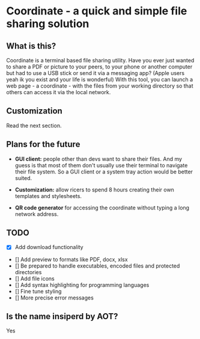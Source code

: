 # Coordinate - a quick and simple file sharing solution

<!-- Logo -->

## What is this?

Coordinate is a terminal based file sharing utility. Have you ever just wanted to share a PDF or picture to your peers, to your phone or another computer but had to use a USB stick or send it via a messaging app? (Apple users yeah ik you exist and your life is wonderful) With this tool, you can launch a web page - a coordinate - with the files from your working directory so that others can access it via the local network.

<!-- ## Usage -->

## Customization

Read the next section.

## Plans for the future

- **GUI client:** people other than devs want to share their files. And my guess is that most of them don't usually use their terminal to navigate their file system. So a GUI client or a system tray action would be better suited.

- **Customization:** allow ricers to spend 8 hours creating their own templates and stylesheets.

- **QR code generator** for accessing the coordinate without typing a long network address.

## TODO

- [x] Add download functionality
- [] Add preview to formats like PDF, docx, xlsx
- [] Be prepared to handle executables, encoded files and protected directories
- [] Add file icons
- [] Add syntax highlighting for programming languages
- [] Fine tune styling
- [] More precise error messages

## Is the name insiperd by AOT?

Yes
